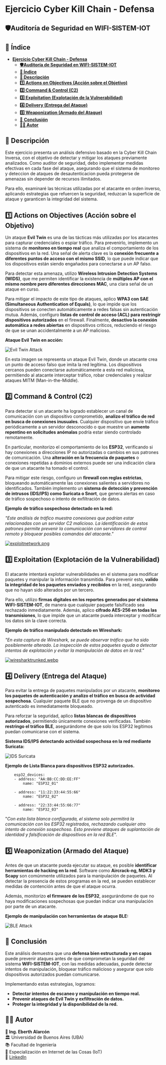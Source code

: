 

# **Ejercicio Cyber Kill Chain - Defensa**  

## **🛡️Auditoría de Seguridad en WIFI-SISTEM-IOT**  

## **📑 Índice**
- [**Ejercicio Cyber Kill Chain - Defensa**](#ejercicio-cyber-kill-chain---defensa)
  - [**🛡️Auditoría de Seguridad en WIFI-SISTEM-IOT**](#️auditoría-de-seguridad-en-wifi-sistem-iot)
  - [**📑 Índice**](#-índice)
  - [**📌 Descripción**](#-descripción)
  - [**1️⃣ Actions on Objectives (Acción sobre el Objetivo)**](#1️⃣-actions-on-objectives-acción-sobre-el-objetivo)
  - [**2️⃣ Command \& Control (C2)**](#2️⃣-command--control-c2)
  - [**3️⃣ Exploitation (Explotación de la Vulnerabilidad)**](#3️⃣-exploitation-explotación-de-la-vulnerabilidad)
  - [**4️⃣ Delivery (Entrega del Ataque)**](#4️⃣-delivery-entrega-del-ataque)
  - [**5️⃣ Weaponization (Armado del Ataque)**](#5️⃣-weaponization-armado-del-ataque)
  - [📌 **Conclusión**](#-conclusión)
  - [**👨‍💻 Autor**](#-autor)
   

## **📌 Descripción**  
Este ejercicio presenta un análisis defensivo basado en la Cyber Kill Chain Inversa, con el objetivo de detectar y mitigar los ataques previamente analizados. Como auditor de seguridad, debo implementar medidas efectivas en cada fase del ataque, asegurando que el sistema de monitoreo y deteccion de ataques de desautenticacion pueda protegerse de amenazas sin depender de recursos ilimitados.  

Para ello, examinaré las técnicas utilizadas por el atacante en orden inverso, aplicando estrategias que refuercen la seguridad, reduzcan la superficie de ataque y garanticen la integridad del sistema.  



## **1️⃣ Actions on Objectives (Acción sobre el Objetivo)**  

Un ataque **Evil Twin** es una de las tácticas más utilizadas por los atacantes para capturar credenciales o espiar tráfico. Para prevenirlo, implemento un sistema de **monitoreo en tiempo real** que analiza el comportamiento de los dispositivos en la red. Una señal de alerta clave es la **conexión frecuente a diferentes puntos de acceso con el mismo SSID**, lo que puede indicar que los dispositivos están siendo engañados para conectarse a un AP falso.  

Para detectar esta amenaza, utilizo **Wireless Intrusion Detection Systems (WIDS)**, que me permiten identificar la existencia de **múltiples AP con el mismo nombre pero diferentes direcciones MAC**, una clara señal de un ataque en curso.  

Para mitigar el impacto de este tipo de ataques, aplico **WPA3 con SAE (Simultaneous Authentication of Equals)**, lo que impide que los dispositivos se conecten automáticamente a redes falsas sin autenticación mutua. Además, configuro **listas de control de acceso (ACL) para restringir dispositivos autorizados** en el firewall. Finalmente, **desactivo la conexión automática a redes abiertas** en dispositivos críticos, reduciendo el riesgo de que se unan accidentalmente a un AP malicioso.  

**Ataque Evil Twin en acción:**  


![Evil Twin Attack](https://i.postimg.cc/52JQqbj5/1.png)  

En esta imagen se representa un ataque Evil Twin, donde un atacante crea un punto de acceso falso que imita la red legítima. Los dispositivos cercanos pueden conectarse automáticamente a esta red maliciosa, permitiendo al atacante interceptar tráfico, robar credenciales y realizar ataques MITM (Man-in-the-Middle).


## **2️⃣ Command & Control (C2)**  

Para detectar si un atacante ha logrado establecer un canal de comunicación con un dispositivo comprometido, **analizo el tráfico de red en busca de conexiones inusuales**. Cualquier dispositivo que envíe tráfico periódicamente a un servidor desconocido o que muestre un **aumento repentino en solicitudes anómalas** podría estar siendo controlado remotamente.  

En particular, monitorizo el comportamiento de los **ESP32**, verificando si hay conexiones a direcciones IP no autorizadas o cambios en sus patrones de comunicación. Una **alteración en la frecuencia de paquetes** o conexiones repetidas a dominios externos puede ser una indicación clara de que un atacante ha tomado el control.  

Para mitigar este riesgo, configuro un **firewall con reglas estrictas**, bloqueando automáticamente las conexiones salientes a servidores no identificados. También implemento un **sistema de detección y prevención de intrusos (IDS/IPS) como Suricata o Snort**, que genera alertas en caso de tráfico sospechoso o intento de exfiltración de datos.  

**Ejemplo de tráfico sospechoso detectado en la red:**  

*"Este análisis de tráfico muestra conexiones que podrían estar relacionadas con un servidor C2 malicioso. La identificación de estos patrones permite prevenir la comunicación con servidores de control remoto y bloquear posibles comandos del atacante."*  

[![exploitnetwork.png](https://i.postimg.cc/xTNnWgZv/exploitnetwork.png)](https://postimg.cc/MvwCB0qH)  



## **3️⃣ Exploitation (Explotación de la Vulnerabilidad)**  

El atacante intentará explotar vulnerabilidades en el sistema para modificar paquetes y manipular la información transmitida. Para prevenir esto, **valido la integridad de los paquetes enviados y recibidos** en la red, asegurando que no hayan sido alterados por un tercero.  

Para ello, utilizo **firmas digitales en los reportes generados por el sistema WIFI-SISTEM-IOT**, de manera que cualquier paquete falsificado sea rechazado inmediatamente. Además, aplico **cifrado AES-256 en todas las transmisiones**, lo que impide que un atacante pueda interceptar y modificar los datos sin la clave correcta.  

**Ejemplo de tráfico manipulado detectado en Wireshark:**  

*"En esta captura de Wireshark, se puede observar tráfico que ha sido posiblemente alterado. La inspección de estos paquetes ayuda a detectar intentos de explotación y evitar la manipulación de datos en la red."*  

[![wiresharktrunked.webp](https://i.postimg.cc/8cPB7j2G/wiresharktrunked.webp)](https://postimg.cc/jwmJ9dq3)  



## **4️⃣ Delivery (Entrega del Ataque)**  

Para evitar la entrega de paquetes manipulados por un atacante, **monitoreo los paquetes de autenticación y analizo el tráfico en busca de actividad sospechosa**. Cualquier paquete BLE que no provenga de un dispositivo autenticado es inmediatamente bloqueado.  

Para reforzar la seguridad, aplico **listas blancas de dispositivos autorizados**, permitiendo únicamente conexiones verificadas. También **restringo el tráfico BLE**, asegurándome de que solo los ESP32 legítimos puedan comunicarse con el sistema.  


**Sistema IDS/IPS detectando actividad sospechosa en la red mediante Suricata:**  

![IDS Suricata](https://i.postimg.cc/ZqRRVRmN/4.png)  

**Ejemplo de Lista Blanca para dispositivos ESP32 autorizados.**

        esp32_devices:
        - address: "AA:BB:CC:DD:EE:FF"  
            name: "ESP32_01"

        - address: "11:22:33:44:55:66"
            name: "ESP32_02"

        - address: "22:33:44:55:66:77"
            name: "ESP32_03"

"*Con esta lista blanca configurada, el sistema solo permitirá la comunicación con los ESP32 registrados, rechazando cualquier otro intento de conexión sospechoso. Esto previene ataques de suplantación de identidad y falsificación de dispositivos en la red BLE*".


## **5️⃣ Weaponization (Armado del Ataque)**  

Antes de que un atacante pueda ejecutar su ataque, es posible **identificar herramientas de hacking en la red**. Software como **Aircrack-ng, MDK3 y Scapy** son comúnmente utilizados para la manipulación de paquetes. Al detectar la presencia de estos programas en la red, se pueden establecer medidas de contención antes de que el ataque ocurra.  

Además, monitorizo **el firmware de los ESP32**, asegurándome de que no haya modificaciones sospechosas que puedan indicar una manipulación por parte de un atacante.  

**Ejemplo de manipulación con herramientas de ataque BLE:**

![BLE Attack](https://i.postimg.cc/KcLY9w60/5.png)  



## 📌 **Conclusión**  

Este análisis demuestra que una **defensa bien estructurada y en capas** puede prevenir ataques antes de que comprometan la seguridad del sistema **WIFI-SISTEM-IOT**, con las medidas adecuadas, puede detectar intentos de manipulación, bloquear tráfico malicioso y asegurar que solo dispositivos autorizados puedan comunicarse.  

Implementando estas estrategias, logramos:  
- **Detectar intentos de escaneo y manipulación en tiempo real.**  
- **Prevenir ataques de Evil Twin y exfiltración de datos.**  
- **Proteger la integridad y la disponibilidad de la red.**  


## **👨‍💻 Autor**  
**📌 Ing. Eberth Alarcón**  
🏛️ Universidad de Buenos Aires (UBA)  
📚 Facultad de Ingeniería  
📡 Especialización en Internet de las Cosas (IoT)  
🔗 [LinkedIn](https://www.linkedin.com/in/eberthalarcon90)  
